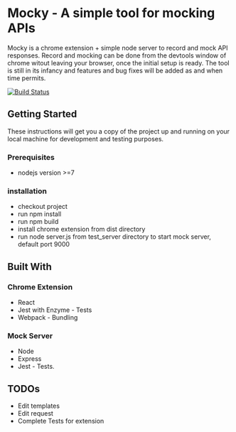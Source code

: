 # Mocky - A simple tool for mocking APIs

Mocky is a chrome extension + simple node server to record and mock API responses. Record and mocking can be done from the devtools window of chrome witout leaving your browser, once the initial setup is ready. The tool is still in its infancy and features and bug fixes will be added as and when time permits.

[![Build Status](https://travis-ci.org/iamsuneeth/Mocky.svg?branch=master)](https://travis-ci.org/iamsuneeth/Mocky)

## Getting Started
These instructions will get you a copy of the project up and running on your local machine for development and testing purposes.

### Prerequisites

- nodejs version >=7

### installation

- checkout project
- run npm install
- run npm build
- install chrome extension from dist directory
- run node server.js from test_server directory to start mock server, default port 9000

## Built With
### Chrome Extension
- React
- Jest with Enzyme - Tests
- Webpack - Bundling
### Mock Server
- Node
- Express
- Jest - Tests.

## TODOs
- Edit templates
- Edit request
- Complete Tests for extension
